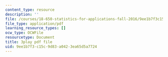 ```yaml
---
content_type: resource
description: ''
file: /courses/18-650-statistics-for-applications-fall-2016/9ee1b7f3c15c9d83a0423ea65d5a7724_vMaKx9fmJHE.pdf
file_type: application/pdf
learning_resource_types: []
ocw_type: OCWFile
resourcetype: Document
title: 3play pdf file
uid: 9ee1b7f3-c15c-9d83-a042-3ea65d5a7724
---
```

